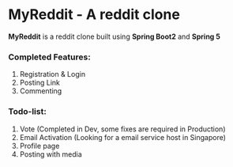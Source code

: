 # MyReddit - A reddit clone 

**MyReddit** is a reddit clone built using **Spring Boot2** and **Spring 5**

[**Click here to visit MyReddit**]: http://myreddit-env.y2nifjhptb.us-east-2.elasticbeanstalk.com/

### Completed Features:

1. Registration & Login
2. Posting Link
3. Commenting

### Todo-list:

1. Vote (Completed in Dev, some fixes are required in Production)
2. Email Activation (Looking for a email service host in Singapore)
3. Profile page
4. Posting with media